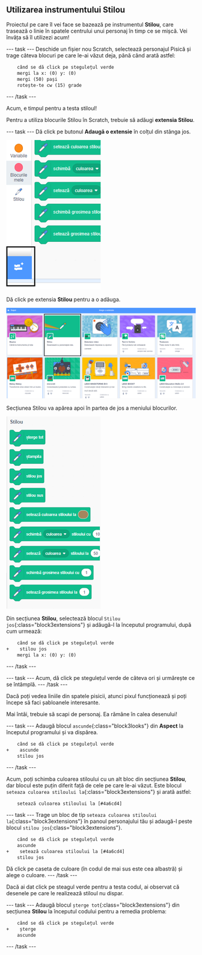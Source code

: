## Utilizarea instrumentului Stilou

Proiectul pe care îl vei face se bazează pe instrumentul **Stilou**, care trasează o linie în spatele centrului unui personaj în timp ce se mișcă. Vei învăța să îl utilizezi acum!

\--- task \--- Deschide un fișier nou Scratch, selectează personajul Pisică și trage câteva blocuri pe care le-ai văzut deja, până când arată astfel:

```blocks3
    când se dă click pe stegulețul verde
    mergi la x: (0) y: (0)
    mergi (50) pași
    rotește-te cw (15) grade
```

\--- /task \---

Acum, e timpul pentru a testa stiloul!

Pentru a utiliza blocurile Stilou în Scratch, trebuie să adăugi **extensia Stilou**.

\--- task \--- Dă click pe butonul **Adaugă o extensie** în colțul din stânga jos.

![adăugă butonul de extensie evidențiat](images/add-extension-annotated.png)

Dă click pe extensia **Stilou** pentru a o adăuga.

![extensie stilou evidențiată](images/click-pen-annotated.png)

Secțiunea Stilou va apărea apoi în partea de jos a meniului blocurilor.

![blocuri din extensia Stilou](images/pen-extension-blocks.png)

Din secțiunea **Stilou**, selectează blocul `Stilou jos`{:class="block3extensions"} și adăugă-l la începutul programului, după cum urmează:

```blocks3
    când se dă click pe stegulețul verde
+    stilou jos
    mergi la x: (0) y: (0)
```

\--- /task \---

\--- task \--- Acum, dă click pe stegulețul verde de câteva ori și urmărește ce se întâmplă. \--- /task \---

Dacă poți vedea liniile din spatele pisicii, atunci pixul funcționează și poți începe să faci șabloanele interesante.

Mai întâi, trebuie să scapi de personaj. Ea rămâne în calea desenului!

\--- task \--- Adaugă blocul `ascunde`{:class="block3looks"} din **Aspect** la începutul programului și va dispărea.

```blocks3
    când se dă click pe stegulețul verde
+    ascunde
    stilou jos
```

\--- /task \---

Acum, poți schimba culoarea stiloului cu un alt bloc din secțiunea **Stilou**, dar blocul este puțin diferit față de cele pe care le-ai văzut. Este blocul `seteaza culoarea stiloului la`{:class="block3extensions"} și arată astfel:

```blocks3
    setează culoarea stiloului la [#4a6cd4]
```

\--- task \--- Trage un bloc de tip `seteaza culoarea stiloului la`{:class="block3extensions"} în panoul personajului tău și adaugă-l peste blocul `stilou jos`{:class="block3extensions"}.

```blocks3
    când se dă click pe stegulețul verde
    ascunde
+    setează culoarea stiloului la [#4a6cd4]
    stilou jos
```

Dă click pe caseta de culoare (în codul de mai sus este cea albastră) și alege o culoare. \--- /task \---

Dacă ai dat click pe steagul verde pentru a testa codul, ai observat că desenele pe care le realizează stiloul nu dispar.

\--- task \--- Adaugă blocul `șterge tot`{:class="block3extensions"} din secțiunea **Stilou** la începutul codului pentru a remedia problema:

```blocks3
    când se dă click pe stegulețul verde
+    șterge
    ascunde
```

\--- /task \---
